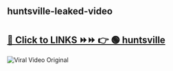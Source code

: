 
 ## huntsville-leaked-video 

# <h2><a href="https://clipsfans.com/huntsville&ref=git">🔗 Click to LINKS ⏩⏩ 👉 🟢 huntsville </a></h2>

<a href="https://clipsfans.com/huntsville&ref=git" rel="nofollow" data-target="animated-image.originalLink"><img src="https://i.ibb.co.com/xMMVF88/686577567.gif" alt="Viral Video Original" style="max-width: 100%; display: inline-block;" data-target="animated-image.originalImage"></a>

